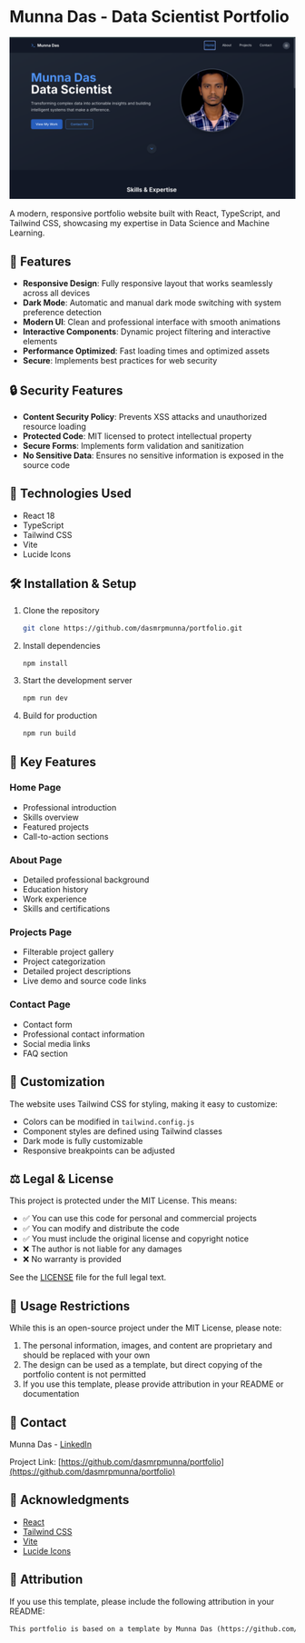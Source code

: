 # Munna Das - Data Scientist Portfolio

![Portfolio Preview](public/images/munna.png)

A modern, responsive portfolio website built with React, TypeScript, and Tailwind CSS, showcasing my expertise in Data Science and Machine Learning.

## 🌟 Features

- **Responsive Design**: Fully responsive layout that works seamlessly across all devices
- **Dark Mode**: Automatic and manual dark mode switching with system preference detection
- **Modern UI**: Clean and professional interface with smooth animations
- **Interactive Components**: Dynamic project filtering and interactive elements
- **Performance Optimized**: Fast loading times and optimized assets
- **Secure**: Implements best practices for web security

## 🔒 Security Features

- **Content Security Policy**: Prevents XSS attacks and unauthorized resource loading
- **Protected Code**: MIT licensed to protect intellectual property
- **Secure Forms**: Implements form validation and sanitization
- **No Sensitive Data**: Ensures no sensitive information is exposed in the source code

## 🚀 Technologies Used

- React 18
- TypeScript
- Tailwind CSS
- Vite
- Lucide Icons

## 🛠️ Installation & Setup

1. Clone the repository
   ```bash
   git clone https://github.com/dasmrpmunna/portfolio.git
   ```

2. Install dependencies
   ```bash
   npm install
   ```

3. Start the development server
   ```bash
   npm run dev
   ```

4. Build for production
   ```bash
   npm run build
   ```

## 📱 Key Features

### Home Page
- Professional introduction
- Skills overview
- Featured projects
- Call-to-action sections

### About Page
- Detailed professional background
- Education history
- Work experience
- Skills and certifications

### Projects Page
- Filterable project gallery
- Project categorization
- Detailed project descriptions
- Live demo and source code links

### Contact Page
- Contact form
- Professional contact information
- Social media links
- FAQ section

## 🎨 Customization

The website uses Tailwind CSS for styling, making it easy to customize:

- Colors can be modified in `tailwind.config.js`
- Component styles are defined using Tailwind classes
- Dark mode is fully customizable
- Responsive breakpoints can be adjusted

## ⚖️ Legal & License

This project is protected under the MIT License. This means:

- ✅ You can use this code for personal and commercial projects
- ✅ You can modify and distribute the code
- ✅ You must include the original license and copyright notice
- ❌ The author is not liable for any damages
- ❌ No warranty is provided

See the [LICENSE](LICENSE) file for the full legal text.

## 🚫 Usage Restrictions

While this is an open-source project under the MIT License, please note:

1. The personal information, images, and content are proprietary and should be replaced with your own
2. The design can be used as a template, but direct copying of the portfolio content is not permitted
3. If you use this template, please provide attribution in your README or documentation

## 🤝 Contact

Munna Das - [LinkedIn](https://www.linkedin.com/in/dasmrpmunna)

Project Link: [https://github.com/dasmrpmunna/portfolio](https://github.com/dasmrpmunna/portfolio)

## 🙏 Acknowledgments

- [React](https://reactjs.org/)
- [Tailwind CSS](https://tailwindcss.com/)
- [Vite](https://vitejs.dev/)
- [Lucide Icons](https://lucide.dev/)

## 📢 Attribution

If you use this template, please include the following attribution in your README:

```markdown
This portfolio is based on a template by Munna Das (https://github.com/dasmrpmunna/portfolio)
```
